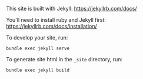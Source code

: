 This site is built with Jekyll: https://jekyllrb.com/docs/

You'll need to install ruby and Jekyll first: https://jekyllrb.com/docs/installation/

To develop your site, run:

```
bundle exec jekyll serve
```

To generate site html in the `_site` directory, run:

```
bundle exec jekyll build
```
